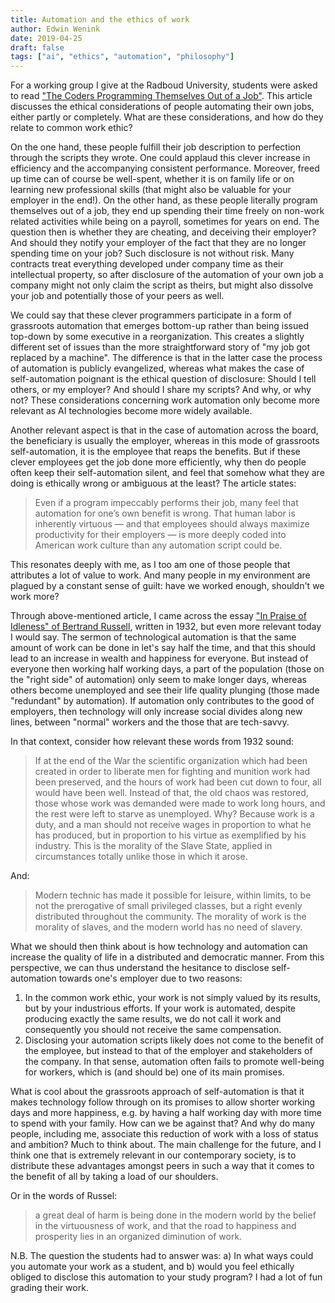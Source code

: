 ```yaml
---
title: Automation and the ethics of work
author: Edwin Wenink
date: 2019-04-25
draft: false
tags: ["ai", "ethics", "automation", "philosophy"]
---
```


For a working group I give at the Radboud University, students were asked to read ["The Coders Programming Themselves Out of a Job"](https://www.theatlantic.com/technology/archive/2018/10/agents-of-automation/568795/).
This article discusses the ethical considerations of people automating their own jobs, either partly or completely.
What are these considerations, and how do they relate to common work ethic?

On the one hand, these people fulfill their job description to perfection through the scripts they wrote.
One could applaud this clever increase in efficiency and the accompanying consistent performance.
Moreover, freed up time can of course be well-spent, whether it is on family life or on learning new professional skills (that might also be valuable for your employer in the end!). 
On the other hand, as these people literally program themselves out of a job, they end up spending their time freely on non-work related activities while being on a payroll, sometimes for years on end.
The question then is whether they are cheating, and deceiving their employer?
And should they notify your employer of the fact that they are no longer spending time on your job?
Such disclosure is not without risk.
Many contracts treat everything developed under company time as their intellectual property, so after disclosure of the automation of your own job a company might not only claim the script as theirs, but might also dissolve your job and potentially those of your peers as well.

We could say that these clever programmers participate in a form of grassroots automation that emerges bottom-up rather than being issued top-down by some executive in a reorganization.
This creates a slightly different set of issues than the more straightforward story of "my job got replaced by a machine".
The difference is that in the latter case the process of automation is publicly evangelized, whereas what makes the case of self-automation poignant is the ethical question of disclosure: Should I tell others, or my employer? And should I share my scripts? And why, or why not?
These considerations concerning work automation only become more relevant as  AI technologies become more widely available.

Another relevant aspect is that in the case of automation across the board, the beneficiary is usually the employer, whereas in this mode of grassroots self-automation, it is the employee that reaps the benefits. 
But if these clever employees get the job done more efficiently, why then do people often keep their self-automation silent, and feel that somehow what they are doing is ethically wrong or ambiguous at the least?
The article states: 

> Even if a program impeccably performs their job, many feel that automation for one’s own benefit is wrong. That human labor is inherently virtuous — and that employees should always maximize productivity for their employers — is more deeply coded into American work culture than any automation script could be.

This resonates deeply with me, as I too am one of those people that attributes a lot of value to work. And many people in my environment are plagued by a constant sense of guilt: have we worked enough, shouldn't we work more?

Through above-mentioned article, I came across the essay ["In Praise of Idleness" of Bertrand Russell](https://harpers.org/archive/1932/10/in-praise-of-idleness/), written in 1932, but even more relevant today I would say. 
The sermon of technological automation is that the same amount of work can be done in let's say half the time, and that this should lead to an increase in wealth and happiness for everyone. 
But instead of everyone then working half working days, a part of the population (those on the "right side" of automation) only seem to make longer days, whereas others become unemployed and see their life quality plunging (those made "redundant" by automation). 
If automation only contributes to the good of employers, then technology will only increase social divides along new lines, between "normal" workers and the those that are tech-savvy.

In that context, consider how relevant these words from 1932 sound:

> If at the end of the War the scientific organization which had been created in order to liberate men for fighting and munition work had been preserved, and the hours of work had been cut down to four, all would have been well. Instead of that, the old chaos was restored, those whose work was demanded were made to work long hours, and the rest were left to starve as unemployed. Why? Because work is a duty, and a man should not receive wages in proportion to what he has produced, but in proportion to his virtue as exemplified by his industry. This is the morality of the Slave State, applied in circumstances totally unlike those in which it arose.

And: 

> Modern technic has made it possible for leisure, within limits, to be not the prerogative of small privileged classes, but a right evenly distributed throughout the community. The morality of work is the morality of slaves, and the modern world has no need of slavery.

What we should then think about is how technology and automation can increase the quality of life in a distributed and democratic manner.
From this perspective, we can thus understand the hesitance to disclose self-automation towards one's employer due to two reasons:

1. In the common work ethic, your work is not simply valued by its results, but by your industrious efforts. If your work is automated, despite producing exactly the same results, we do not call it work and consequently you should not receive the same compensation.
2. Disclosing your automation scripts likely does not come to the benefit of the employee, but instead to that of the employer and stakeholders of the company. In that sense, automation often fails to promote well-being for workers, which is (and should be) one of its main promises.

What is cool about the grassroots approach of self-automation  is that it makes technology follow through on its promises to allow shorter working days and more happiness, e.g. by having a half working day with more time to spend with your family. How can we be against that? And why do many people, including me, associate this reduction of work with a loss of status and ambition? Much to think about.
The main challenge for the future, and I think one that is extremely relevant in our contemporary society, is to distribute these advantages amongst peers in such a way that it comes to the benefit of all by taking a load of our shoulders. 

Or in the words of Russel:

> a great deal of harm is being done in the modern world by the belief in the virtuousness of work, and that the road to happiness and prosperity lies in an organized diminution of work.

N.B. The question the students had to answer was: a) In what ways could you automate your work as a student, and b) would you feel ethically obliged to disclose this automation to your study program? I had a lot of fun grading their work.
